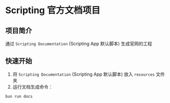 # Scripting 官方文档项目

## 项目简介

通过 `Scripting Documentation` (Scripting App 默认脚本) 生成官网的工程

## 快速开始

1. 将 `Scripting Documentation` (Scripting App 默认脚本) 放入 `resources` 文件夹
2. 运行文档生成命令：

```bash
bun run docs
```
